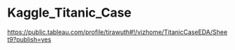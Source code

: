 # Kaggle_Titanic_Case

https://public.tableau.com/profile/tirawuth#!/vizhome/TitanicCaseEDA/Sheet9?publish=yes
